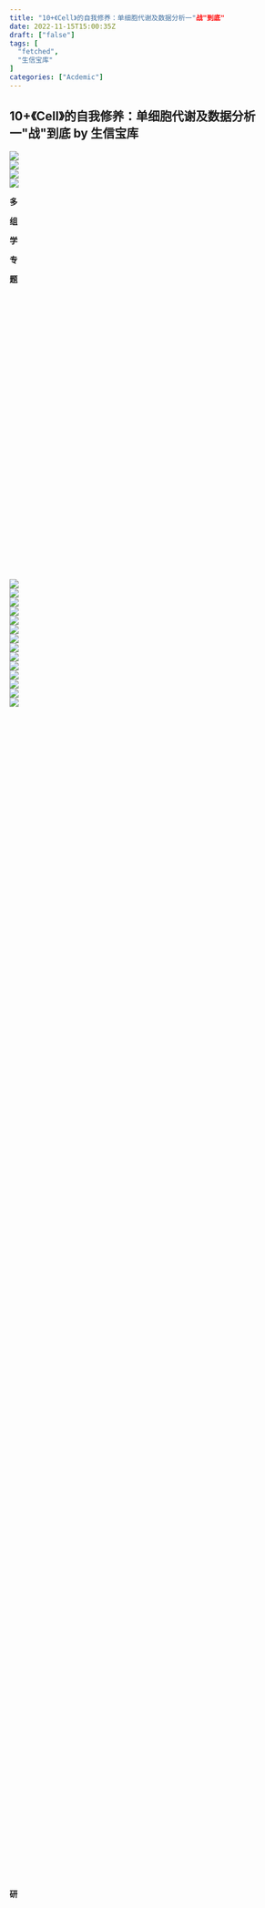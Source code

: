 ```yaml
---
title: "10+《Cell》的自我修养：单细胞代谢及数据分析一"战"到底"
date: 2022-11-15T15:00:35Z
draft: ["false"]
tags: [
  "fetched",
  "生信宝库"
]
categories: ["Acdemic"]
---
```

10+《Cell》的自我修养：单细胞代谢及数据分析一"战"到底 by 生信宝库
------
<div><section powered-by="xiumi.us"><section><section powered-by="xiumi.us"><section><section powered-by="xiumi.us"><section><section powered-by="xiumi.us"><section><img data-ratio="0.2666667" data-type="svg" data-w="300" data-src="https://mmbiz.qpic.cn/mmbiz_svg/0T8yO33zeegZqBRlEkBWzHBSEE4DvJQ3xghWY4ly7LrD0xE0mibynxcKKuqKcvIuOZeNJHKDlWfO3GCwOYzSf5zibMWbQB55Gt/640?wx_fmt=svg&amp;wxfrom=5&amp;wx_lazy=1&amp;wx_co=1" src="https://mmbiz.qpic.cn/mmbiz_svg/0T8yO33zeegZqBRlEkBWzHBSEE4DvJQ3xghWY4ly7LrD0xE0mibynxcKKuqKcvIuOZeNJHKDlWfO3GCwOYzSf5zibMWbQB55Gt/640?wx_fmt=svg&amp;wxfrom=5&amp;wx_lazy=1&amp;wx_co=1"></section></section></section><section><section powered-by="xiumi.us"><section><img data-ratio="0.0933333" data-type="svg" data-w="300" data-src="https://mmbiz.qpic.cn/mmbiz_svg/0T8yO33zeegZqBRlEkBWzHBSEE4DvJQ3yHv7qib1ibFSdh5PdtgZYJLZpmU9VpNk5B1jVwjLwTfL9ZPT3RkMyV4aALAEQgDFQP/640?wx_fmt=svg&amp;wxfrom=5&amp;wx_lazy=1&amp;wx_co=1" src="https://mmbiz.qpic.cn/mmbiz_svg/0T8yO33zeegZqBRlEkBWzHBSEE4DvJQ3yHv7qib1ibFSdh5PdtgZYJLZpmU9VpNk5B1jVwjLwTfL9ZPT3RkMyV4aALAEQgDFQP/640?wx_fmt=svg&amp;wxfrom=5&amp;wx_lazy=1&amp;wx_co=1"></section></section></section></section><section powered-by="xiumi.us"><section><section powered-by="xiumi.us"><section><img data-ratio="1" data-src="https://mmbiz.qpic.cn/mmbiz_gif/PqaeIpT0Cmm3nbsFpqY6zB7iaIzneI8ZLMc1oezmnxHPAWBG0nPEddLFYG9wr0rbpFACGbaJlDgWz43bR6rZ6bg/640?wx_fmt=gif&amp;wxfrom=5&amp;wx_lazy=1" data-type="gif" data-w="600" src="https://mmbiz.qpic.cn/mmbiz_gif/PqaeIpT0Cmm3nbsFpqY6zB7iaIzneI8ZLMc1oezmnxHPAWBG0nPEddLFYG9wr0rbpFACGbaJlDgWz43bR6rZ6bg/640?wx_fmt=gif&amp;wxfrom=5&amp;wx_lazy=1"></section></section></section><section><section powered-by="xiumi.us"><section><img data-ratio="1" data-type="gif" data-w="600" data-src="https://mmbiz.qpic.cn/mmbiz_gif/PqaeIpT0Cmm3nbsFpqY6zB7iaIzneI8ZL4shoVEY1YjamJD2T05o57fDwUib9cVALr43mr4fwU5CbIUaOga6Bwqw/640?wx_fmt=gif&amp;wxfrom=5&amp;wx_lazy=1" src="https://mmbiz.qpic.cn/mmbiz_gif/PqaeIpT0Cmm3nbsFpqY6zB7iaIzneI8ZL4shoVEY1YjamJD2T05o57fDwUib9cVALr43mr4fwU5CbIUaOga6Bwqw/640?wx_fmt=gif&amp;wxfrom=5&amp;wx_lazy=1"></section></section></section></section><section powered-by="xiumi.us"><section><section powered-by="xiumi.us"><section><section><section powered-by="xiumi.us"><section><p><strong>多</strong></p></section></section></section></section></section></section><section><section powered-by="xiumi.us"><section><section><section powered-by="xiumi.us"><section><p><strong>组</strong></p></section></section></section></section></section></section><section><section powered-by="xiumi.us"><section><section><section powered-by="xiumi.us"><section><p><strong>学</strong></p></section></section></section></section></section></section><section><section powered-by="xiumi.us"><section><section><section powered-by="xiumi.us"><section><p><strong>专</strong></p></section></section></section></section></section></section><section><section powered-by="xiumi.us"><section><section><section powered-by="xiumi.us"><section><p><strong>题</strong></p></section></section></section></section></section></section><section><svg viewbox="0 0 1 1"></svg></section></section><section powered-by="xiumi.us"><section><section powered-by="xiumi.us"><section><img data-ratio="1" data-type="gif" data-w="600" data-src="https://mmbiz.qpic.cn/mmbiz_gif/PqaeIpT0Cmm3nbsFpqY6zB7iaIzneI8ZLMc1oezmnxHPAWBG0nPEddLFYG9wr0rbpFACGbaJlDgWz43bR6rZ6bg/640?wx_fmt=gif&amp;wxfrom=5&amp;wx_lazy=1" src="https://mmbiz.qpic.cn/mmbiz_gif/PqaeIpT0Cmm3nbsFpqY6zB7iaIzneI8ZLMc1oezmnxHPAWBG0nPEddLFYG9wr0rbpFACGbaJlDgWz43bR6rZ6bg/640?wx_fmt=gif&amp;wxfrom=5&amp;wx_lazy=1"></section></section></section><section><section powered-by="xiumi.us"><section><img data-ratio="1" data-type="gif" data-w="600" data-src="https://mmbiz.qpic.cn/mmbiz_gif/PqaeIpT0Cmm3nbsFpqY6zB7iaIzneI8ZLMc1oezmnxHPAWBG0nPEddLFYG9wr0rbpFACGbaJlDgWz43bR6rZ6bg/640?wx_fmt=gif&amp;wxfrom=5&amp;wx_lazy=1" src="https://mmbiz.qpic.cn/mmbiz_gif/PqaeIpT0Cmm3nbsFpqY6zB7iaIzneI8ZLMc1oezmnxHPAWBG0nPEddLFYG9wr0rbpFACGbaJlDgWz43bR6rZ6bg/640?wx_fmt=gif&amp;wxfrom=5&amp;wx_lazy=1"></section></section></section></section></section></section><section powered-by="xiumi.us"><section><section powered-by="xiumi.us"><section><img data-ratio="0.4433333" data-type="svg" data-w="300" data-src="https://mmbiz.qpic.cn/mmbiz_svg/0T8yO33zeegZqBRlEkBWzHBSEE4DvJQ3ydiar3CZRXjWBOpL2ttDvU1V0N5BVsBYJfn19t82bETvOQH1At7ETIKIUOibdraAlT/640?wx_fmt=svg&amp;wxfrom=5&amp;wx_lazy=1&amp;wx_co=1" src="https://mmbiz.qpic.cn/mmbiz_svg/0T8yO33zeegZqBRlEkBWzHBSEE4DvJQ3ydiar3CZRXjWBOpL2ttDvU1V0N5BVsBYJfn19t82bETvOQH1At7ETIKIUOibdraAlT/640?wx_fmt=svg&amp;wxfrom=5&amp;wx_lazy=1&amp;wx_co=1"></section></section></section><section><section powered-by="xiumi.us"><section><img data-ratio="0.4433333" data-type="svg" data-w="300" data-src="https://mmbiz.qpic.cn/mmbiz_svg/0T8yO33zeegZqBRlEkBWzHBSEE4DvJQ3ydiar3CZRXjWBOpL2ttDvU1V0N5BVsBYJfn19t82bETvOQH1At7ETIKIUOibdraAlT/640?wx_fmt=svg&amp;wxfrom=5&amp;wx_lazy=1&amp;wx_co=1" src="https://mmbiz.qpic.cn/mmbiz_svg/0T8yO33zeegZqBRlEkBWzHBSEE4DvJQ3ydiar3CZRXjWBOpL2ttDvU1V0N5BVsBYJfn19t82bETvOQH1At7ETIKIUOibdraAlT/640?wx_fmt=svg&amp;wxfrom=5&amp;wx_lazy=1&amp;wx_co=1"></section></section></section><section><section powered-by="xiumi.us"><section><img data-ratio="0.4433333" data-type="svg" data-w="300" data-src="https://mmbiz.qpic.cn/mmbiz_svg/0T8yO33zeegZqBRlEkBWzHBSEE4DvJQ3ydiar3CZRXjWBOpL2ttDvU1V0N5BVsBYJfn19t82bETvOQH1At7ETIKIUOibdraAlT/640?wx_fmt=svg&amp;wxfrom=5&amp;wx_lazy=1&amp;wx_co=1" src="https://mmbiz.qpic.cn/mmbiz_svg/0T8yO33zeegZqBRlEkBWzHBSEE4DvJQ3ydiar3CZRXjWBOpL2ttDvU1V0N5BVsBYJfn19t82bETvOQH1At7ETIKIUOibdraAlT/640?wx_fmt=svg&amp;wxfrom=5&amp;wx_lazy=1&amp;wx_co=1"></section></section></section><section><section powered-by="xiumi.us"><section><img data-ratio="0.4433333" data-src="https://mmbiz.qpic.cn/mmbiz_svg/0T8yO33zeegZqBRlEkBWzHBSEE4DvJQ3ydiar3CZRXjWBOpL2ttDvU1V0N5BVsBYJfn19t82bETvOQH1At7ETIKIUOibdraAlT/640?wx_fmt=svg&amp;wxfrom=5&amp;wx_lazy=1&amp;wx_co=1" data-type="svg" data-w="300" src="https://mmbiz.qpic.cn/mmbiz_svg/0T8yO33zeegZqBRlEkBWzHBSEE4DvJQ3ydiar3CZRXjWBOpL2ttDvU1V0N5BVsBYJfn19t82bETvOQH1At7ETIKIUOibdraAlT/640?wx_fmt=svg&amp;wxfrom=5&amp;wx_lazy=1&amp;wx_co=1"></section></section></section><section><section powered-by="xiumi.us"><section><img data-ratio="0.4433333" data-type="svg" data-w="300" data-src="https://mmbiz.qpic.cn/mmbiz_svg/0T8yO33zeegZqBRlEkBWzHBSEE4DvJQ3ydiar3CZRXjWBOpL2ttDvU1V0N5BVsBYJfn19t82bETvOQH1At7ETIKIUOibdraAlT/640?wx_fmt=svg&amp;wxfrom=5&amp;wx_lazy=1&amp;wx_co=1" src="https://mmbiz.qpic.cn/mmbiz_svg/0T8yO33zeegZqBRlEkBWzHBSEE4DvJQ3ydiar3CZRXjWBOpL2ttDvU1V0N5BVsBYJfn19t82bETvOQH1At7ETIKIUOibdraAlT/640?wx_fmt=svg&amp;wxfrom=5&amp;wx_lazy=1&amp;wx_co=1"></section></section></section><section><section powered-by="xiumi.us"><section><img data-ratio="0.4433333" data-type="svg" data-w="300" data-src="https://mmbiz.qpic.cn/mmbiz_svg/0T8yO33zeegZqBRlEkBWzHBSEE4DvJQ3ydiar3CZRXjWBOpL2ttDvU1V0N5BVsBYJfn19t82bETvOQH1At7ETIKIUOibdraAlT/640?wx_fmt=svg&amp;wxfrom=5&amp;wx_lazy=1&amp;wx_co=1" src="https://mmbiz.qpic.cn/mmbiz_svg/0T8yO33zeegZqBRlEkBWzHBSEE4DvJQ3ydiar3CZRXjWBOpL2ttDvU1V0N5BVsBYJfn19t82bETvOQH1At7ETIKIUOibdraAlT/640?wx_fmt=svg&amp;wxfrom=5&amp;wx_lazy=1&amp;wx_co=1"></section></section></section><section><section powered-by="xiumi.us"><section><img data-ratio="0.4433333" data-type="svg" data-w="300" data-src="https://mmbiz.qpic.cn/mmbiz_svg/0T8yO33zeegZqBRlEkBWzHBSEE4DvJQ3ydiar3CZRXjWBOpL2ttDvU1V0N5BVsBYJfn19t82bETvOQH1At7ETIKIUOibdraAlT/640?wx_fmt=svg&amp;wxfrom=5&amp;wx_lazy=1&amp;wx_co=1" src="https://mmbiz.qpic.cn/mmbiz_svg/0T8yO33zeegZqBRlEkBWzHBSEE4DvJQ3ydiar3CZRXjWBOpL2ttDvU1V0N5BVsBYJfn19t82bETvOQH1At7ETIKIUOibdraAlT/640?wx_fmt=svg&amp;wxfrom=5&amp;wx_lazy=1&amp;wx_co=1"></section></section></section><section><section powered-by="xiumi.us"><section><img data-ratio="0.4433333" data-type="svg" data-w="300" data-src="https://mmbiz.qpic.cn/mmbiz_svg/0T8yO33zeegZqBRlEkBWzHBSEE4DvJQ3ydiar3CZRXjWBOpL2ttDvU1V0N5BVsBYJfn19t82bETvOQH1At7ETIKIUOibdraAlT/640?wx_fmt=svg&amp;wxfrom=5&amp;wx_lazy=1&amp;wx_co=1" src="https://mmbiz.qpic.cn/mmbiz_svg/0T8yO33zeegZqBRlEkBWzHBSEE4DvJQ3ydiar3CZRXjWBOpL2ttDvU1V0N5BVsBYJfn19t82bETvOQH1At7ETIKIUOibdraAlT/640?wx_fmt=svg&amp;wxfrom=5&amp;wx_lazy=1&amp;wx_co=1"></section></section></section><section><section powered-by="xiumi.us"><section><img data-ratio="0.4433333" data-type="svg" data-w="300" data-src="https://mmbiz.qpic.cn/mmbiz_svg/0T8yO33zeegZqBRlEkBWzHBSEE4DvJQ3ydiar3CZRXjWBOpL2ttDvU1V0N5BVsBYJfn19t82bETvOQH1At7ETIKIUOibdraAlT/640?wx_fmt=svg&amp;wxfrom=5&amp;wx_lazy=1&amp;wx_co=1" src="https://mmbiz.qpic.cn/mmbiz_svg/0T8yO33zeegZqBRlEkBWzHBSEE4DvJQ3ydiar3CZRXjWBOpL2ttDvU1V0N5BVsBYJfn19t82bETvOQH1At7ETIKIUOibdraAlT/640?wx_fmt=svg&amp;wxfrom=5&amp;wx_lazy=1&amp;wx_co=1"></section></section></section><section><section powered-by="xiumi.us"><section><img data-ratio="0.4433333" data-type="svg" data-w="300" data-src="https://mmbiz.qpic.cn/mmbiz_svg/0T8yO33zeegZqBRlEkBWzHBSEE4DvJQ3ydiar3CZRXjWBOpL2ttDvU1V0N5BVsBYJfn19t82bETvOQH1At7ETIKIUOibdraAlT/640?wx_fmt=svg&amp;wxfrom=5&amp;wx_lazy=1&amp;wx_co=1" src="https://mmbiz.qpic.cn/mmbiz_svg/0T8yO33zeegZqBRlEkBWzHBSEE4DvJQ3ydiar3CZRXjWBOpL2ttDvU1V0N5BVsBYJfn19t82bETvOQH1At7ETIKIUOibdraAlT/640?wx_fmt=svg&amp;wxfrom=5&amp;wx_lazy=1&amp;wx_co=1"></section></section></section><section><section powered-by="xiumi.us"><section><img data-ratio="0.4433333" data-type="svg" data-w="300" data-src="https://mmbiz.qpic.cn/mmbiz_svg/0T8yO33zeegZqBRlEkBWzHBSEE4DvJQ3mv9UsgtglcLmxNAib9FTOVA2lwCNsorGVtqWiaRCq9TmFWdr9LOicjxZpJoqiaE9icvUO/640?wx_fmt=svg&amp;wxfrom=5&amp;wx_lazy=1&amp;wx_co=1" src="https://mmbiz.qpic.cn/mmbiz_svg/0T8yO33zeegZqBRlEkBWzHBSEE4DvJQ3mv9UsgtglcLmxNAib9FTOVA2lwCNsorGVtqWiaRCq9TmFWdr9LOicjxZpJoqiaE9icvUO/640?wx_fmt=svg&amp;wxfrom=5&amp;wx_lazy=1&amp;wx_co=1"></section></section></section><section><section powered-by="xiumi.us"><section><img data-ratio="0.4433333" data-type="svg" data-w="300" data-src="https://mmbiz.qpic.cn/mmbiz_svg/0T8yO33zeegZqBRlEkBWzHBSEE4DvJQ3mv9UsgtglcLmxNAib9FTOVA2lwCNsorGVtqWiaRCq9TmFWdr9LOicjxZpJoqiaE9icvUO/640?wx_fmt=svg&amp;wxfrom=5&amp;wx_lazy=1&amp;wx_co=1" src="https://mmbiz.qpic.cn/mmbiz_svg/0T8yO33zeegZqBRlEkBWzHBSEE4DvJQ3mv9UsgtglcLmxNAib9FTOVA2lwCNsorGVtqWiaRCq9TmFWdr9LOicjxZpJoqiaE9icvUO/640?wx_fmt=svg&amp;wxfrom=5&amp;wx_lazy=1&amp;wx_co=1"></section></section></section></section></section></section><section powered-by="xiumi.us"><section><section powered-by="xiumi.us"><p><br></p></section><section powered-by="xiumi.us"><section><section powered-by="xiumi.us"><section><section><section><section><svg viewbox="0 0 1 1"></svg></section><section><section><svg viewbox="0 0 1 1"></svg></section></section></section><section><section><section><svg viewbox="0 0 1 1"></svg></section></section><section><svg viewbox="0 0 1 1"></svg></section></section></section><section><section><section><p><strong>研</strong></p></section></section></section></section></section></section><section><section powered-by="xiumi.us"><section><section><section><section><svg viewbox="0 0 1 1"></svg></section><section><section><svg viewbox="0 0 1 1"></svg></section></section></section><section><section><section><svg viewbox="0 0 1 1"></svg></section></section><section><svg viewbox="0 0 1 1"></svg></section></section></section><section><section><section><p><strong>究</strong></p></section></section></section></section></section></section><section><section powered-by="xiumi.us"><section><section><section><section><svg viewbox="0 0 1 1"></svg></section><section><section><svg viewbox="0 0 1 1"></svg></section></section></section><section><section><section><svg viewbox="0 0 1 1"></svg></section></section><section><svg viewbox="0 0 1 1"></svg></section></section></section><section><section><section><p><strong>背</strong></p></section></section></section></section></section></section><section><section powered-by="xiumi.us"><section><section><section><section><svg viewbox="0 0 1 1"></svg></section><section><section><svg viewbox="0 0 1 1"></svg></section></section></section><section><section><section><svg viewbox="0 0 1 1"></svg></section></section><section><svg viewbox="0 0 1 1"></svg></section></section></section><section><section><section><p><strong>景</strong></p></section></section></section></section></section></section></section><section powered-by="xiumi.us"><p><br></p></section><section powered-by="xiumi.us"><section><section powered-by="xiumi.us"><section><p>理解⼀种疾病的某种现象仅使用⼀种数据类型是远远不够的，随着高通量测序和多组学的快速发展，生物医学研究开始采取多组学技术结合的方法，传统的信息数据处理算法不能满足大数据的处理要求，机器学习作为从数据中进行学习的算法，可以对不同组学来源（如基因组学、转录组学、蛋白质组学、代谢组学）的数据进行综合分析，开发针对个体多样性的多因素预测模型，可以显著减少需要考虑的潜在治疗组合的空间，并识别其他可能被忽视的组合，并可以添加实验验证的步骤，以提供额外的证据，从而证明预测治疗可能存在的有效性。</p><p>机器学习在疾病亚型识别、生物标志物发现、通路分析以及药物发现及其再利用有着更广泛的前景和应用空间。然而，机器学习的应用仍存在一些瓶颈，人工智能研究项目所需的技能和知识匮乏缺失制约着该方向的发展。本次培训主办方为<span><strong>北京软研国际信息技术研究院</strong></span>，由<span><strong>互动派（北京）教育科技有限公司</strong></span>承办，具体通知如下：</p></section></section></section></section><section powered-by="xiumi.us"><p><br></p></section><section powered-by="xiumi.us"><p><br></p></section><section powered-by="xiumi.us"><section><section powered-by="xiumi.us"><section><section><section><section><svg viewbox="0 0 1 1"></svg></section><section><section><svg viewbox="0 0 1 1"></svg></section></section></section><section><section><section><svg viewbox="0 0 1 1"></svg></section></section><section><svg viewbox="0 0 1 1"></svg></section></section></section><section><section><section><p><strong>课</strong></p></section></section></section></section></section></section><section><section powered-by="xiumi.us"><section><section><section><section><svg viewbox="0 0 1 1"></svg></section><section><section><svg viewbox="0 0 1 1"></svg></section></section></section><section><section><section><svg viewbox="0 0 1 1"></svg></section></section><section><svg viewbox="0 0 1 1"></svg></section></section></section><section><section><section><p><strong>程</strong></p></section></section></section></section></section></section><section><section powered-by="xiumi.us"><section><section><section><section><svg viewbox="0 0 1 1"></svg></section><section><section><svg viewbox="0 0 1 1"></svg></section></section></section><section><section><section><svg viewbox="0 0 1 1"></svg></section></section><section><svg viewbox="0 0 1 1"></svg></section></section></section><section><section><section><p><strong>特</strong></p></section></section></section></section></section></section><section><section powered-by="xiumi.us"><section><section><section><section><svg viewbox="0 0 1 1"></svg></section><section><section><svg viewbox="0 0 1 1"></svg></section></section></section><section><section><section><svg viewbox="0 0 1 1"></svg></section></section><section><svg viewbox="0 0 1 1"></svg></section></section></section><section><section><section><p><strong>色</strong></p></section></section></section></section></section></section></section><section powered-by="xiumi.us"><p><br></p></section><section powered-by="xiumi.us"><section><section powered-by="xiumi.us"><section><p><span><strong>☆ </strong></span>本次课程共讲授六天，每天六个学时，共36个学时，采用“3+3”教学体系，分两阶段授课，给与学员充分巩固和练习时间；采用在线直播的形式，培训结束提供<strong><span>无限次直播回放视频，发送全部案例代码，建立永不解散的课程群，长期互动答疑</span></strong><strong><span>。</span></strong>第一阶段旨在让初学多组学联合机器学习体系课程的学员们快速掌握多组学以及机器学习基础理论和在生物医学中的简单应用。<span>适用于</span><strong><span>前期无编程基础，</span></strong><span>对机器学习，生物组学感兴趣的学员。</span>第二阶段旨在帮助学员提升与掌握多组学联合分析以及深度学习神经网络的应用。</p><p><span><strong>☆ </strong></span>主要讲授内容（1）：机器学习基本概念，明确机器学习方法的适用性，优势等。有针对的讲授<span>python语言基础</span>、数据的基本处理、高维组学数据预处理与分析以及在多组学整合分析中最常使用的几种机器学习模型、深度学习神经网络在多组学分析的应用等。</p><p><span><strong>☆ </strong></span> 主要讲授内容（2）：生物标志物的挖掘、疾病预测以及生物分子作用机制、前沿神经网络如卷积神经网络、循环神经网络、注意力机制、自编码器、图神经网络在生物组学中的应用、基于基因表达特征建立疾病与小分子药物之间的关联关系，运用转录组学、蛋白组学、机器学习算法进行药物重定位、基于生成对抗模型进行单细胞转录组数据深度特征提取。</p></section></section><section powered-by="xiumi.us"><section><p><span><strong>☆ </strong></span><span>课程通过<strong><span>基础入门+进阶实例演练</span></strong>的讲授思路，从初学及应用研究角度出发，带大家实战演练机器学习在多组学整合分析中的数据处理、预测模型以及生物学意义阐述等，助力大家掌握多种机器学习算法模型的构建以及在多组学联合分析在肿瘤及慢性病中的实际应用，并介绍当下深度学习算法高维组学数据处理，生物网络挖掘的前沿方法，有助于研究创新机器学习算法解决生物学及临床疾病问题与需求。</span></p></section></section><section powered-by="xiumi.us"><section><section><svg viewbox="0 0 1 1"></svg></section><section><section powered-by="xiumi.us"><section><p><strong>学员反馈</strong></p></section></section></section></section></section><section powered-by="xiumi.us"><section><section powered-by="xiumi.us"><section><section powered-by="xiumi.us"><section><p>向下滑动查看</p><p><br></p></section></section></section><section><section powered-by="xiumi.us"><section><section><section powered-by="xiumi.us"><section><span><img data-ratio="0.75" data-src="https://mmbiz.qpic.cn/mmbiz_jpg/PqaeIpT0Cmm3nbsFpqY6zB7iaIzneI8ZLfEunf2nGk6TQ7iatT6b1FlfQ47uqhmYkSLy1Wx96ibS2kKIprkiaGSn8w/640?wx_fmt=jpeg&amp;wxfrom=5&amp;wx_lazy=1&amp;wx_co=1" data-type="jpeg" data-w="1024" src="https://mmbiz.qpic.cn/mmbiz_jpg/PqaeIpT0Cmm3nbsFpqY6zB7iaIzneI8ZLfEunf2nGk6TQ7iatT6b1FlfQ47uqhmYkSLy1Wx96ibS2kKIprkiaGSn8w/640?wx_fmt=jpeg&amp;wxfrom=5&amp;wx_lazy=1&amp;wx_co=1"></span></section></section><section powered-by="xiumi.us"><section><span><img data-ratio="0.75" data-type="jpeg" data-w="1024" data-src="https://mmbiz.qpic.cn/mmbiz_jpg/PqaeIpT0Cmm3nbsFpqY6zB7iaIzneI8ZL5vAgB3xwNBeh4wjemzkceVvtsiaL6ECaenUNPGbxtT9ItMrkYahwt3A/640?wx_fmt=jpeg&amp;wxfrom=5&amp;wx_lazy=1&amp;wx_co=1" src="https://mmbiz.qpic.cn/mmbiz_jpg/PqaeIpT0Cmm3nbsFpqY6zB7iaIzneI8ZL5vAgB3xwNBeh4wjemzkceVvtsiaL6ECaenUNPGbxtT9ItMrkYahwt3A/640?wx_fmt=jpeg&amp;wxfrom=5&amp;wx_lazy=1&amp;wx_co=1"></span></section></section></section></section></section></section></section></section></section><section powered-by="xiumi.us"><section><img data-ratio="0.14" data-src="https://mmbiz.qpic.cn/mmbiz_svg/0T8yO33zeegZqBRlEkBWzHBSEE4DvJQ3YnA5c9aATp0FEiaaxGG6jmPqicy9CibmmhyicocV2IqV6QfLNCxFrmQkRFAq97fjKbDn/640?wx_fmt=svg&amp;wxfrom=5&amp;wx_lazy=1&amp;wx_co=1" data-type="svg" data-w="300" src="https://mmbiz.qpic.cn/mmbiz_svg/0T8yO33zeegZqBRlEkBWzHBSEE4DvJQ3YnA5c9aATp0FEiaaxGG6jmPqicy9CibmmhyicocV2IqV6QfLNCxFrmQkRFAq97fjKbDn/640?wx_fmt=svg&amp;wxfrom=5&amp;wx_lazy=1&amp;wx_co=1"></section></section></section></section><section powered-by="xiumi.us"><p><br></p></section><section powered-by="xiumi.us"><p><br></p></section><section powered-by="xiumi.us"><section><section powered-by="xiumi.us"><section><section><section><section><svg viewbox="0 0 1 1"></svg></section><section><section><svg viewbox="0 0 1 1"></svg></section></section></section><section><section><section><svg viewbox="0 0 1 1"></svg></section></section><section><svg viewbox="0 0 1 1"></svg></section></section></section><section><section><section><p><strong>课</strong></p></section></section></section></section></section></section><section><section powered-by="xiumi.us"><section><section><section><section><svg viewbox="0 0 1 1"></svg></section><section><section><svg viewbox="0 0 1 1"></svg></section></section></section><section><section><section><svg viewbox="0 0 1 1"></svg></section></section><section><svg viewbox="0 0 1 1"></svg></section></section></section><section><section><section><p><strong>程</strong></p></section></section></section></section></section></section><section><section powered-by="xiumi.us"><section><section><section><section><svg viewbox="0 0 1 1"></svg></section><section><section><svg viewbox="0 0 1 1"></svg></section></section></section><section><section><section><svg viewbox="0 0 1 1"></svg></section></section><section><svg viewbox="0 0 1 1"></svg></section></section></section><section><section><section><p><strong>大</strong></p></section></section></section></section></section></section><section><section powered-by="xiumi.us"><section><section><section><section><svg viewbox="0 0 1 1"></svg></section><section><section><svg viewbox="0 0 1 1"></svg></section></section></section><section><section><section><svg viewbox="0 0 1 1"></svg></section></section><section><svg viewbox="0 0 1 1"></svg></section></section></section><section><section><section><p><strong>纲</strong></p></section></section></section></section></section></section></section><section powered-by="xiumi.us"><p><br></p></section><section powered-by="xiumi.us"><section><section powered-by="xiumi.us"><section><table width="673"><tbody><tr opera-tn-ra-comp="_$.pages:0.layers:0.comps:1.col1:13.col1:0.classicTable1:0" powered-by="xiumi.us"><td colspan="2" rowspan="1" opera-tn-ra-cell="_$.pages:0.layers:0.comps:1.col1:13.col1:0.classicTable1:0.td@@0" width="100.0000%"><section powered-by="xiumi.us"><p><strong>集成多组学数据的机器学习在生物医学中的应用</strong></p></section></td></tr><tr opera-tn-ra-comp="_$.pages:0.layers:0.comps:1.col1:13.col1:0.classicTable1:1" powered-by="xiumi.us"><td colspan="1" rowspan="2" opera-tn-ra-cell="_$.pages:0.layers:0.comps:1.col1:13.col1:0.classicTable1:1.td@@0" width="28.0000%"><section powered-by="xiumi.us"><p>机器学习及<br></p><p>生物组学基础</p><p>（提前赠送视频）</p></section></td><td colspan="1" rowspan="1" opera-tn-ra-cell="_$.pages:0.layers:0.comps:1.col1:13.col1:0.classicTable1:1.td@@1" width="72.0000%"><section powered-by="xiumi.us"><p>学习目标：对机器学习基本概念进行介绍，让大家对机器学习基本概念有大致了解。明确机器学习方法的适用性，优势，以及局限性等</p></section></td></tr><tr opera-tn-ra-comp="_$.pages:0.layers:0.comps:1.col1:13.col1:0.classicTable1:2" powered-by="xiumi.us"><td colspan="1" rowspan="1" opera-tn-ra-cell="_$.pages:0.layers:0.comps:1.col1:13.col1:0.classicTable1:2.td@@0" width="72.0000%"><section powered-by="xiumi.us"><p>1. 什么是机器学习</p><p>2. 机器学习的应用实例</p><p>3. 生物组学简介（基因组学，转录组学，蛋白组学，代谢组学）</p><p>4. 机器学习在在多组学数据分析的应用</p></section></td></tr><tr opera-tn-ra-comp="_$.pages:0.layers:0.comps:1.col1:13.col1:0.classicTable1:3" powered-by="xiumi.us"><td colspan="1" rowspan="2" opera-tn-ra-cell="_$.pages:0.layers:0.comps:1.col1:13.col1:0.classicTable1:3.td@@0" width="28.0000%"><section powered-by="xiumi.us"><p>python语言基础</p><p>（提前赠送视频）</p></section></td><td colspan="1" rowspan="1" opera-tn-ra-cell="_$.pages:0.layers:0.comps:1.col1:13.col1:0.classicTable1:3.td@@1" width="72.0000%"><section powered-by="xiumi.us"><p>学习目标：机器学习主流实现是python语言。学习机器学习之前，有针对性的对python进行系统的学习，数据的基本处理,以方便将来开展机器学习的学习</p></section></td></tr><tr opera-tn-ra-comp="_$.pages:0.layers:0.comps:1.col1:13.col1:0.classicTable1:4" powered-by="xiumi.us"><td colspan="1" rowspan="1" opera-tn-ra-cell="_$.pages:0.layers:0.comps:1.col1:13.col1:0.classicTable1:4.td@@0" width="72.0000%"><section powered-by="xiumi.us"><p><span>1. python安装与开发环境的搭建</span></p><p><span>2. 基本数据类型、组合数据类型</span></p><p><span>3. 函数、列表   、元组、字典、集合</span></p><p><span>4. 控制结构、循环结构</span></p><p><span>5. Numpy模块——矩阵的科学计算</span></p><p><span>6. Matplotlib模块——数据处理与绘图</span><br></p><p><span>7. Pandas模块——csv数据处理与分析</span></p><p><span>8. Sklearn模块——机器学习模型基础软件包调用</span></p><p><strong><span>案例教学一：利用Python pandas读取组学CSV数据并进行数据初步分析 </span></strong></p></section></td></tr><tr opera-tn-ra-comp="_$.pages:0.layers:0.comps:1.col1:13.col1:0.classicTable1:5" powered-by="xiumi.us"><td colspan="1" rowspan="2" opera-tn-ra-cell="_$.pages:0.layers:0.comps:1.col1:13.col1:0.classicTable1:5.td@@0" width="28.0000%"><section powered-by="xiumi.us"><p>生物组学大数据预处理与探索分析</p></section></td><td colspan="1" rowspan="1" opera-tn-ra-cell="_$.pages:0.layers:0.comps:1.col1:13.col1:0.classicTable1:5.td@@1" width="72.0000%"><section powered-by="xiumi.us"><p>学习目标：在对高维组学数据进行统计方法分析及机器学习建模过程前，需要对数据进行预处理，如缺失值填补，降维可视化等，大数据预处理与探索分析是检验数据质量与了解数据分布的必要过程</p></section></td></tr><tr opera-tn-ra-comp="_$.pages:0.layers:0.comps:1.col1:13.col1:0.classicTable1:6" powered-by="xiumi.us"><td colspan="1" rowspan="1" opera-tn-ra-cell="_$.pages:0.layers:0.comps:1.col1:13.col1:0.classicTable1:6.td@@0" width="72.0000%"><section powered-by="xiumi.us"><p>1. 高维组学数据的预处理框架<br></p><p>2. 常用数据预处理方法：缺失值填补，标准化，归一化，对数转化</p><p>3. 常用的降维方法，PCA，tSNE等</p><p>4. 数据探索分析（EDA）</p><p><strong>案例教学二：利用Python读取组学CSV数据并进行数据探索可视化分析（Exploratory data analysis,EDA）</strong></p></section></td></tr><tr opera-tn-ra-comp="_$.pages:0.layers:0.comps:1.col1:13.col1:0.classicTable1:7" powered-by="xiumi.us"><td colspan="1" rowspan="2" opera-tn-ra-cell="_$.pages:0.layers:0.comps:1.col1:13.col1:0.classicTable1:7.td@@0" width="28.0000%"><section powered-by="xiumi.us"><p>经典机器学习模型及多组学应用</p></section></td><td colspan="1" rowspan="1" opera-tn-ra-cell="_$.pages:0.layers:0.comps:1.col1:13.col1:0.classicTable1:7.td@@1" width="72.0000%"><section powered-by="xiumi.us"><p>学习目标：对在多组学整合分析中最常使用的几种机器学习模型进行介绍，总结它们的优缺点及适用范围，通过动手实践快速掌握几种方法<br></p></section></td></tr><tr opera-tn-ra-comp="_$.pages:0.layers:0.comps:1.col1:13.col1:0.classicTable1:8" powered-by="xiumi.us"><td colspan="1" rowspan="1" opera-tn-ra-cell="_$.pages:0.layers:0.comps:1.col1:13.col1:0.classicTable1:8.td@@0" width="72.0000%"><section powered-by="xiumi.us"><p>1. 线性模型（线性回归、梯度下降、正则化、回归的评价指标）<br></p><p>2. 决策树（决策树原理、ID3算法、C4.5算法、CART算法）</p><p>3. 支持向量机（线性支持向量机、可分、不可分支持向量机）</p><p>4. 集成学习（AdaBoost和GBDT算法、XGBoost算法、LightGBM算法）</p><p>5. 模型选择与性能优化（数据清洗、特征工程、数据建模）</p><p>6. Scikit-learn机器学习库的使用</p><p><strong>案例教学三：基于转录组学数据进行端到端的机器学习项目泛癌预测（数据预处理，数据建模，模型评估）</strong></p><p><strong>案例教学四：基于蛋白组学-代谢组学在COVID-19中生物标志物发现研究</strong></p></section></td></tr><tr opera-tn-ra-comp="_$.pages:0.layers:0.comps:1.col1:13.col1:0.classicTable1:9" powered-by="xiumi.us"><td colspan="1" rowspan="2" opera-tn-ra-cell="_$.pages:0.layers:0.comps:1.col1:13.col1:0.classicTable1:9.td@@0" width="28.0000%"><section powered-by="xiumi.us"><p>深度学习在组学数据中的应用</p></section></td><td colspan="1" rowspan="1" opera-tn-ra-cell="_$.pages:0.layers:0.comps:1.col1:13.col1:0.classicTable1:9.td@@1" width="72.0000%"><section powered-by="xiumi.us"><p>学习目标：随着高通量组学平台的发展，生物医学研究大多采取了多组学技术结合的方法，不同组学来源（如转录组学、蛋白质组学和代谢组学）的数据可以通过基于深度学习的预测算法进行整合，以揭示系统生物学的复杂工作。在这一部分我们会重点对基于深度学习的神经网络进行系统的讲解，学习常见的神经网络架构在多组学分析的应用</p></section></td></tr><tr opera-tn-ra-comp="_$.pages:0.layers:0.comps:1.col1:13.col1:0.classicTable1:10" powered-by="xiumi.us"><td colspan="1" rowspan="1" opera-tn-ra-cell="_$.pages:0.layers:0.comps:1.col1:13.col1:0.classicTable1:10.td@@0" width="72.0000%"><section powered-by="xiumi.us"><p>1. 深度学习介绍，常用神经网络架构介绍</p><p>2. 监督学习介绍，神经网络在转录组学+代谢组学的疾病预测为例</p><p>3. 无监督学习介绍，高维组学数据降维，聚类分析，以单细胞转录组数据为例</p><p><strong>案例教学五：基于t-SNE和UMAP进行单细胞转录组学数据降维，细胞亚型聚类分析</strong></p></section></td></tr><tr opera-tn-ra-comp="_$.pages:0.layers:0.comps:1.col1:13.col1:0.classicTable1:11" powered-by="xiumi.us"><td colspan="1" rowspan="2" opera-tn-ra-cell="_$.pages:0.layers:0.comps:1.col1:13.col1:0.classicTable1:11.td@@0" width="28.0000%"><section powered-by="xiumi.us"><p>深度学习神经网络基础与实践</p></section></td><td colspan="1" rowspan="1" opera-tn-ra-cell="_$.pages:0.layers:0.comps:1.col1:13.col1:0.classicTable1:11.td@@1" width="72.0000%"><section powered-by="xiumi.us"><p><span>学习目标：从零开始手动实现一个神经网络，在这一过程中对所涉及的原理进行系统讲解及实践，让大家能够更深刻的理解算法背后的原理以及实现方法，之后有利于对其他机器学习更全面快速掌握</span><br></p></section></td></tr><tr opera-tn-ra-comp="_$.pages:0.layers:0.comps:1.col1:13.col1:0.classicTable1:12" powered-by="xiumi.us"><td colspan="1" rowspan="1" opera-tn-ra-cell="_$.pages:0.layers:0.comps:1.col1:13.col1:0.classicTable1:12.td@@0" width="72.0000%"><section powered-by="xiumi.us"><p>1. 深度学习与机器学习区别与联系</p><p>2. Perceptron, 神经元基础</p><p>3. 神经网络的梯度下降法与损失函数</p><p>4. 神经网络中的前向传播与反向传播</p><p>5. 神经网络的模型评估</p><p>6. 超参数优化,batch size, learning rate</p><p>7. 深度学习工具——Pytorch的使用</p><p>8. 深度学习工具——Keras的使用</p><p><strong>案例教学六：基于高维转录组学及手动构建神经网络进行特征筛选及预测</strong></p></section></td></tr><tr opera-tn-ra-comp="_$.pages:0.layers:0.comps:1.col1:13.col1:0.classicTable1:13" powered-by="xiumi.us"><td colspan="1" rowspan="2" opera-tn-ra-cell="_$.pages:0.layers:0.comps:1.col1:13.col1:0.classicTable1:13.td@@0" width="28.0000%"><section powered-by="xiumi.us"><p>多组学联合分析，阐明疾病分子机制</p></section></td><td colspan="1" rowspan="1" opera-tn-ra-cell="_$.pages:0.layers:0.comps:1.col1:13.col1:0.classicTable1:13.td@@1" width="72.0000%"><section powered-by="xiumi.us"><p>学习目标：从常见的多组学联合分析策略出发，如转录组+代谢组，蛋白组+代谢组等，对常用的数理统计分析方法进行介绍，之后学习如何利用数据库如KEGG等进行生物功能富集分析，结合机器学习方法进行生物标志物的挖掘，疾病预测以及生物分子作用机制等<br></p></section></td></tr><tr opera-tn-ra-comp="_$.pages:0.layers:0.comps:1.col1:13.col1:0.classicTable1:14" powered-by="xiumi.us"><td colspan="1" rowspan="1" opera-tn-ra-cell="_$.pages:0.layers:0.comps:1.col1:13.col1:0.classicTable1:14.td@@0" width="72.0000%"><section powered-by="xiumi.us"><p>1. 常用生物组学实验与分析方法，如转录组学，代谢组学</p><p>2.常用组学数据库介绍，如TCGA,PathBank,HMDB,KEGG</p><p>3. Python批量处理组学数据-归一化处理，差异分析，相关性分析</p><p>4. 生物功能分析：GO 功能分析、代谢通路富集、分子互作等</p><p>5. 基于转录组学的差异基因筛选，疾病预测</p><p>6. 基于差异基因，联合代谢组学分析疾病分子发生机制</p><p>7. 组学数据可视化，如火山图，t-SNE降维，代谢通路网络分析</p><p>8. 组学特征（基因，蛋白，代谢物）选择（随机森林分析）</p><p>9. 单细胞转录组学数据分析及可视化分析</p><p><strong>案例教学七：（包含以下内容）</strong></p><p><strong>1. 转录组+代谢组的多组学分析胃癌，实现从“因”和“果”两个层面来探究生物学问题，相互间进行验证</strong></p><p><strong>2. 从海量的数据中筛选出关键基因、代谢物及代谢通路</strong></p><p><strong>3. 深度解析胃癌肿瘤标志物解释肿瘤发生发展的复杂性和整体性案例</strong></p></section></td></tr><tr opera-tn-ra-comp="_$.pages:0.layers:0.comps:1.col1:13.col1:0.classicTable1:15" powered-by="xiumi.us"><td colspan="1" rowspan="2" opera-tn-ra-cell="_$.pages:0.layers:0.comps:1.col1:13.col1:0.classicTable1:15.td@@0" width="28.0000%"><section powered-by="xiumi.us"><p>深度学习神经网络进阶</p></section></td><td colspan="1" rowspan="1" opera-tn-ra-cell="_$.pages:0.layers:0.comps:1.col1:13.col1:0.classicTable1:15.td@@1" width="72.0000%"><section powered-by="xiumi.us"><p>学习目标：学习前沿神经网络如卷积神经网络，循环神经网络，注意力机制，自编码器，图神经网络在生物组学及药物筛选的应用，迁移学习应用等</p></section></td></tr><tr opera-tn-ra-comp="_$.pages:0.layers:0.comps:1.col1:13.col1:0.classicTable1:16" powered-by="xiumi.us"><td colspan="1" rowspan="1" opera-tn-ra-cell="_$.pages:0.layers:0.comps:1.col1:13.col1:0.classicTable1:16.td@@0" width="72.0000%"><section powered-by="xiumi.us"><p>1. 卷积神经网络基础及其应用（影像组学）<br></p><p>2. 循环神经网络基础及其应用（蛋白组学）</p><p>3. 注意力机制基础及其应用</p><p>4. 自编码器基础及其应用（转录组学）</p><p>5. 图神经网络基础及其应用（代谢组学）</p><p>6. 迁移学习</p><p>7. 深度学习框架——transformer的应用</p><p><strong>案例教学八：基于自编码器进行药物/代谢物分子生成</strong></p></section></td></tr><tr opera-tn-ra-comp="_$.pages:0.layers:0.comps:1.col1:13.col1:0.classicTable1:17" powered-by="xiumi.us"><td colspan="1" rowspan="2" opera-tn-ra-cell="_$.pages:0.layers:0.comps:1.col1:13.col1:0.classicTable1:17.td@@0" width="28.0000%"><section powered-by="xiumi.us"><p>深度学习在组学数据药物发现的应用</p></section></td><td colspan="1" rowspan="1" opera-tn-ra-cell="_$.pages:0.layers:0.comps:1.col1:13.col1:0.classicTable1:17.td@@1" width="72.0000%"><section powered-by="xiumi.us"><p>学习目标：基于基因表达特征建立疾病与小分子药物之间的关联关系，运用转录组学，蛋白组学，机器学习算法进行药物重定位</p></section></td></tr><tr opera-tn-ra-comp="_$.pages:0.layers:0.comps:1.col1:13.col1:0.classicTable1:18" powered-by="xiumi.us"><td colspan="1" rowspan="1" opera-tn-ra-cell="_$.pages:0.layers:0.comps:1.col1:13.col1:0.classicTable1:18.td@@0" width="72.0000%"><section powered-by="xiumi.us"><p>1. 基于生物组学的药物发现基础介绍</p><p>2. 药物分子化学特征提取（分子指纹，描述符，分子图）</p><p>3. 图神经网络预测药物分子性质</p><p>4. 基于胰腺癌差异表达基因进行药物重定位</p><p><strong>案例教学九：基于机器学习与图神经网络进行代谢物/药物分子的性质预测</strong></p><p><strong>案例教学十：以阿尔茨海默病为例，基于转录组学差异表达基因与深度学习模型进行药物重定位</strong></p></section></td></tr><tr opera-tn-ra-comp="_$.pages:0.layers:0.comps:1.col1:13.col1:0.classicTable1:19" powered-by="xiumi.us"><td colspan="1" rowspan="2" opera-tn-ra-cell="_$.pages:0.layers:0.comps:1.col1:13.col1:0.classicTable1:19.td@@0" width="28.0000%"><section powered-by="xiumi.us"><p>AI+Science</p></section></td><td colspan="1" rowspan="1" opera-tn-ra-cell="_$.pages:0.layers:0.comps:1.col1:13.col1:0.classicTable1:19.td@@1" width="72.0000%"><section powered-by="xiumi.us"><p><span>学习目标：人工智能领域前沿内容，让大家了解最新的多组学与机器学习领域的研究动态，同时介绍几种更为先进的机器学习算法</span><br></p></section></td></tr><tr opera-tn-ra-comp="_$.pages:0.layers:0.comps:1.col1:13.col1:0.classicTable1:20" powered-by="xiumi.us"><td colspan="1" rowspan="1" opera-tn-ra-cell="_$.pages:0.layers:0.comps:1.col1:13.col1:0.classicTable1:20.td@@0" width="72.0000%"><section powered-by="xiumi.us"><p>1. 集成学习在多组学数据联合分析中的应用<br></p><p>2. 多组学数据库在生物信息网络的挖掘与应用</p><p>3. 生成模型在多组学数据的应用与挑战</p><p>4. 影像组学进阶，弱监督学习进行影像组学的数据自动标注与分类</p><p><strong>案例教学十一：基于生成对抗模型进行单细胞转录组数据深度特征提取</strong></p></section></td></tr></tbody></table></section></section><section powered-by="xiumi.us"><section><section powered-by="xiumi.us"><p><strong>案例图示</strong></p></section><section powered-by="xiumi.us"><section><svg viewbox="0 0 1 1"></svg></section></section></section></section><section powered-by="xiumi.us"><section><section powered-by="xiumi.us"><section><section powered-by="xiumi.us"><section><p>向下滑动查看</p><p><br></p></section></section></section><section><section powered-by="xiumi.us"><section><section><section powered-by="xiumi.us"><section><span><img data-ratio="0.5477294" data-src="https://mmbiz.qpic.cn/mmbiz_png/PqaeIpT0Cmm3nbsFpqY6zB7iaIzneI8ZLb8vfhBiaa8SemUliaoLP7kNfqAiciaCqa2HrV4hgU7IstvGBdW9FIF98YA/640?wx_fmt=png&amp;wxfrom=5&amp;wx_lazy=1&amp;wx_co=1" data-type="png" data-w="1079" src="https://mmbiz.qpic.cn/mmbiz_png/PqaeIpT0Cmm3nbsFpqY6zB7iaIzneI8ZLb8vfhBiaa8SemUliaoLP7kNfqAiciaCqa2HrV4hgU7IstvGBdW9FIF98YA/640?wx_fmt=png&amp;wxfrom=5&amp;wx_lazy=1&amp;wx_co=1"></span></section></section><section powered-by="xiumi.us"><section><span><img data-ratio="0.4053785" data-type="png" data-w="1004" data-src="https://mmbiz.qpic.cn/mmbiz_png/PqaeIpT0Cmm3nbsFpqY6zB7iaIzneI8ZLRPAZOBlP465ctjECKMeJOE5R1uIaHyicibsibLhk3sxbxvQIXvF6KZjGw/640?wx_fmt=png&amp;wxfrom=5&amp;wx_lazy=1&amp;wx_co=1" src="https://mmbiz.qpic.cn/mmbiz_png/PqaeIpT0Cmm3nbsFpqY6zB7iaIzneI8ZLRPAZOBlP465ctjECKMeJOE5R1uIaHyicibsibLhk3sxbxvQIXvF6KZjGw/640?wx_fmt=png&amp;wxfrom=5&amp;wx_lazy=1&amp;wx_co=1"></span></section></section><section powered-by="xiumi.us"><section><span><img data-ratio="1.6222222" data-type="png" data-w="1080" data-src="https://mmbiz.qpic.cn/mmbiz_png/PqaeIpT0Cmm3nbsFpqY6zB7iaIzneI8ZLq8XibN5OSSEl9Ht9EGfiaaXas2cDwDNg6hOSqiabpOcnib1LnW5Bnsg8vA/640?wx_fmt=png&amp;wxfrom=5&amp;wx_lazy=1&amp;wx_co=1" src="https://mmbiz.qpic.cn/mmbiz_png/PqaeIpT0Cmm3nbsFpqY6zB7iaIzneI8ZLq8XibN5OSSEl9Ht9EGfiaaXas2cDwDNg6hOSqiabpOcnib1LnW5Bnsg8vA/640?wx_fmt=png&amp;wxfrom=5&amp;wx_lazy=1&amp;wx_co=1"></span></section></section><section powered-by="xiumi.us"><section><span><img data-ratio="0.3046218" data-type="png" data-w="952" data-src="https://mmbiz.qpic.cn/mmbiz_png/PqaeIpT0Cmm3nbsFpqY6zB7iaIzneI8ZLkibAsibYkLfqkGEKU8KfmkBBqkag5nMu2NxAqTP9YAhxatsqOgwt9tqw/640?wx_fmt=png&amp;wxfrom=5&amp;wx_lazy=1&amp;wx_co=1" src="https://mmbiz.qpic.cn/mmbiz_png/PqaeIpT0Cmm3nbsFpqY6zB7iaIzneI8ZLkibAsibYkLfqkGEKU8KfmkBBqkag5nMu2NxAqTP9YAhxatsqOgwt9tqw/640?wx_fmt=png&amp;wxfrom=5&amp;wx_lazy=1&amp;wx_co=1"></span></section></section></section></section></section></section></section></section></section></section></section><section powered-by="xiumi.us"><p><br></p></section><section powered-by="xiumi.us"><p><br></p></section><section powered-by="xiumi.us"><section><section powered-by="xiumi.us"><section><section><section><section><svg viewbox="0 0 1 1"></svg></section><section><section><svg viewbox="0 0 1 1"></svg></section></section></section><section><section><section><svg viewbox="0 0 1 1"></svg></section></section><section><svg viewbox="0 0 1 1"></svg></section></section></section><section><section><section><p><strong>培</strong></p></section></section></section></section></section></section><section><section powered-by="xiumi.us"><section><section><section><section><svg viewbox="0 0 1 1"></svg></section><section><section><svg viewbox="0 0 1 1"></svg></section></section></section><section><section><section><svg viewbox="0 0 1 1"></svg></section></section><section><svg viewbox="0 0 1 1"></svg></section></section></section><section><section><section><p><strong>训</strong></p></section></section></section></section></section></section><section><section powered-by="xiumi.us"><section><section><section><section><svg viewbox="0 0 1 1"></svg></section><section><section><svg viewbox="0 0 1 1"></svg></section></section></section><section><section><section><svg viewbox="0 0 1 1"></svg></section></section><section><svg viewbox="0 0 1 1"></svg></section></section></section><section><section><section><p><strong>时</strong></p></section></section></section></section></section></section><section><section powered-by="xiumi.us"><section><section><section><section><svg viewbox="0 0 1 1"></svg></section><section><section><svg viewbox="0 0 1 1"></svg></section></section></section><section><section><section><svg viewbox="0 0 1 1"></svg></section></section><section><svg viewbox="0 0 1 1"></svg></section></section></section><section><section><section><p><strong>间</strong></p></section></section></section></section></section></section></section><section powered-by="xiumi.us"><p><br></p></section><section powered-by="xiumi.us"><section><section powered-by="xiumi.us"><section><p><strong> 2022年12月02日-12月04日</strong></p><p><strong> 2022年12月16日-12月18日</strong></p><p>在线直播（授课6天）</p></section></section></section></section><section powered-by="xiumi.us"><p><br></p></section><section powered-by="xiumi.us"><section><section powered-by="xiumi.us"><p><br></p></section><section powered-by="xiumi.us"><section><section powered-by="xiumi.us"><section><section><section><section><svg viewbox="0 0 1 1"></svg></section><section><section><svg viewbox="0 0 1 1"></svg></section></section></section><section><section><section><svg viewbox="0 0 1 1"></svg></section></section><section><svg viewbox="0 0 1 1"></svg></section></section></section><section><section><section><p><strong>培</strong></p></section></section></section></section></section></section><section><section powered-by="xiumi.us"><section><section><section><section><svg viewbox="0 0 1 1"></svg></section><section><section><svg viewbox="0 0 1 1"></svg></section></section></section><section><section><section><svg viewbox="0 0 1 1"></svg></section></section><section><svg viewbox="0 0 1 1"></svg></section></section></section><section><section><section><p><strong>训</strong></p></section></section></section></section></section></section><section><section powered-by="xiumi.us"><section><section><section><section><svg viewbox="0 0 1 1"></svg></section><section><section><svg viewbox="0 0 1 1"></svg></section></section></section><section><section><section><svg viewbox="0 0 1 1"></svg></section></section><section><svg viewbox="0 0 1 1"></svg></section></section></section><section><section><section><p><strong>讲</strong></p></section></section></section></section></section></section><section><section powered-by="xiumi.us"><section><section><section><section><svg viewbox="0 0 1 1"></svg></section><section><section><svg viewbox="0 0 1 1"></svg></section></section></section><section><section><section><svg viewbox="0 0 1 1"></svg></section></section><section><svg viewbox="0 0 1 1"></svg></section></section></section><section><section><section><p><strong>师</strong></p></section></section></section></section></section></section></section><section powered-by="xiumi.us"><p><br></p></section><section powered-by="xiumi.us"><section><section powered-by="xiumi.us"><section><p>由教育部直属全国重点大学，国家“双一流”A类，“985”, “211”重点建设高校医学院副教授，硕士生导师主讲。中科院院士团队骨干成员，美国Top50大学博士，博士后。近五年发表SCI论文10余篇。主持和参与国家级，省部级自然科学基金项目多项，拥有多年生物医学数据挖掘结合人工智能算法研究经验。主要擅长多组学联合分析在肿瘤等疾病的机制研究和生物多组学的算法开发。</p></section></section></section></section><section powered-by="xiumi.us"><p><br></p></section><section powered-by="xiumi.us"><p><br></p></section><section powered-by="xiumi.us"><section><section powered-by="xiumi.us"><section><section><section><section><svg viewbox="0 0 1 1"></svg></section><section><section><svg viewbox="0 0 1 1"></svg></section></section></section><section><section><section><svg viewbox="0 0 1 1"></svg></section></section><section><svg viewbox="0 0 1 1"></svg></section></section></section><section><section><section><p><strong>报</strong></p></section></section></section></section></section></section><section><section powered-by="xiumi.us"><section><section><section><section><svg viewbox="0 0 1 1"></svg></section><section><section><svg viewbox="0 0 1 1"></svg></section></section></section><section><section><section><svg viewbox="0 0 1 1"></svg></section></section><section><svg viewbox="0 0 1 1"></svg></section></section></section><section><section><section><p><strong>名</strong></p></section></section></section></section></section></section><section><section powered-by="xiumi.us"><section><section><section><section><svg viewbox="0 0 1 1"></svg></section><section><section><svg viewbox="0 0 1 1"></svg></section></section></section><section><section><section><svg viewbox="0 0 1 1"></svg></section></section><section><svg viewbox="0 0 1 1"></svg></section></section></section><section><section><section><p><strong>费</strong></p></section></section></section></section></section></section><section><section powered-by="xiumi.us"><section><section><section><section><svg viewbox="0 0 1 1"></svg></section><section><section><svg viewbox="0 0 1 1"></svg></section></section></section><section><section><section><svg viewbox="0 0 1 1"></svg></section></section><section><svg viewbox="0 0 1 1"></svg></section></section></section><section><section><section><p><strong>用</strong></p></section></section></section></section></section></section></section><section powered-by="xiumi.us"><p><br></p></section><section powered-by="xiumi.us"><section><section powered-by="xiumi.us"><p><br></p></section><section powered-by="xiumi.us"><section><p>每人￥5600元</p><p>（含报名费、培训费、资料费）</p></section></section><section powered-by="xiumi.us"><section><p>费用提供用于报销正规机打发票及盖有公章的纸质通知文件；如需开具会议费的单位请联系招生老师索取会议邀请函；</p></section></section></section></section><section powered-by="xiumi.us"><p><br></p></section><section powered-by="xiumi.us"><p><br></p></section><section powered-by="xiumi.us"><section><section powered-by="xiumi.us"><section><section><section><section><svg viewbox="0 0 1 1"></svg></section><section><section><svg viewbox="0 0 1 1"></svg></section></section></section><section><section><section><svg viewbox="0 0 1 1"></svg></section></section><section><svg viewbox="0 0 1 1"></svg></section></section></section><section><section><section><p><strong>增</strong></p></section></section></section></section></section></section><section><section powered-by="xiumi.us"><section><section><section><section><svg viewbox="0 0 1 1"></svg></section><section><section><svg viewbox="0 0 1 1"></svg></section></section></section><section><section><section><svg viewbox="0 0 1 1"></svg></section></section><section><svg viewbox="0 0 1 1"></svg></section></section></section><section><section><section><p><strong>值</strong></p></section></section></section></section></section></section><section><section powered-by="xiumi.us"><section><section><section><section><svg viewbox="0 0 1 1"></svg></section><section><section><svg viewbox="0 0 1 1"></svg></section></section></section><section><section><section><svg viewbox="0 0 1 1"></svg></section></section><section><svg viewbox="0 0 1 1"></svg></section></section></section><section><section><section><p><strong>服</strong></p></section></section></section></section></section></section><section><section powered-by="xiumi.us"><section><section><section><section><svg viewbox="0 0 1 1"></svg></section><section><section><svg viewbox="0 0 1 1"></svg></section></section></section><section><section><section><svg viewbox="0 0 1 1"></svg></section></section><section><svg viewbox="0 0 1 1"></svg></section></section></section><section><section><section><p><strong>务</strong></p></section></section></section></section></section></section></section><section powered-by="xiumi.us"><p><br></p></section><section powered-by="xiumi.us"><section><section powered-by="xiumi.us"><section><p>1、凡报名学员将获得本次所学班的培训书本教材（或PPT课件）及随堂全部案例代码资料</p><p>2、提前发送软件安装及理论部分及python语言基础教学视频，培训结束可获得本期全部无限次回放.</p><p>3、价格优惠：</p><p><strong><span>优惠一：2022年11月11日前报名任一班型并缴费可享受400元优惠（仅限前十名）；</span></strong></p><p><strong><span>优惠二：老客户参加或者推荐学员可享受额外优惠（具体请咨询招生联系人）</span></strong></p><p>4、学员提出的各自遇到的问题在课程结束后可以长期得到老师的解答与指导；</p><p>5、参加培训并通过考试的学员，可以获得：北京软研国际信息技术研究院培训中心颁发的《机器学习多组学与生物医学应用工程师》<strong><span>专业技能结业证书</span></strong>；</p></section></section></section></section><section powered-by="xiumi.us"><p><br></p></section><section powered-by="xiumi.us"><p><br></p></section><section powered-by="xiumi.us"><section><section powered-by="xiumi.us"><section><section><section><section><svg viewbox="0 0 1 1"></svg></section><section><section><svg viewbox="0 0 1 1"></svg></section></section></section><section><section><section><svg viewbox="0 0 1 1"></svg></section></section><section><svg viewbox="0 0 1 1"></svg></section></section></section><section><section><section><p><strong>联</strong></p></section></section></section></section></section></section><section><section powered-by="xiumi.us"><section><section><section><section><svg viewbox="0 0 1 1"></svg></section><section><section><svg viewbox="0 0 1 1"></svg></section></section></section><section><section><section><svg viewbox="0 0 1 1"></svg></section></section><section><svg viewbox="0 0 1 1"></svg></section></section></section><section><section><section><p><strong>系</strong></p></section></section></section></section></section></section><section><section powered-by="xiumi.us"><section><section><section><section><svg viewbox="0 0 1 1"></svg></section><section><section><svg viewbox="0 0 1 1"></svg></section></section></section><section><section><section><svg viewbox="0 0 1 1"></svg></section></section><section><svg viewbox="0 0 1 1"></svg></section></section></section><section><section><section><p><strong>方</strong></p></section></section></section></section></section></section><section><section powered-by="xiumi.us"><section><section><section><section><svg viewbox="0 0 1 1"></svg></section><section><section><svg viewbox="0 0 1 1"></svg></section></section></section><section><section><section><svg viewbox="0 0 1 1"></svg></section></section><section><svg viewbox="0 0 1 1"></svg></section></section></section><section><section><section><p><strong>式</strong></p></section></section></section></section></section></section></section><section powered-by="xiumi.us"><p><br></p></section><section powered-by="xiumi.us"><section><section powered-by="xiumi.us"><section><img data-ratio="1.0551471" data-src="https://mmbiz.qpic.cn/mmbiz_jpg/PqaeIpT0Cmm3nbsFpqY6zB7iaIzneI8ZLsKaCoI55302Gac5nTqUAacG3pttGu9TzHMWsVIWa8ibicYwtb8X8Sx6A/640?wx_fmt=jpeg&amp;wxfrom=5&amp;wx_lazy=1&amp;wx_co=1" data-type="jpeg" data-w="544" src="https://mmbiz.qpic.cn/mmbiz_jpg/PqaeIpT0Cmm3nbsFpqY6zB7iaIzneI8ZLsKaCoI55302Gac5nTqUAacG3pttGu9TzHMWsVIWa8ibicYwtb8X8Sx6A/640?wx_fmt=jpeg&amp;wxfrom=5&amp;wx_lazy=1&amp;wx_co=1"></section></section></section></section><section powered-by="xiumi.us"><section><a target="_blank" href="http://mp.weixin.qq.com/s?__biz=Mzg5NjQ2NzcwOA==&amp;mid=2247509911&amp;idx=1&amp;sn=fc7b91ccc5ab331b1dc616a92497bfd8&amp;chksm=c0027004f775f912d35f0061ec070642e8f0a7bcd6806858815a24e29fa5bc35333a61b781d5&amp;scene=21#wechat_redirect" textvalue="你已选中了添加链接的内容" linktype="text" imgurl="" imgdata="null" data-itemshowtype="0" tab="innerlink" data-linktype="1" hasload="1"><span data-positionback="static"><img data-ratio="0.4255556" data-src="https://mmbiz.qpic.cn/mmbiz_png/PqaeIpT0Cmm3nbsFpqY6zB7iaIzneI8ZLclDQriauOkwYY42bvoeHYjT1tDon47fDduHCibSRcphyRWrP3dRgAicmw/640?wx_fmt=png&amp;wxfrom=5&amp;wx_lazy=1&amp;wx_co=1" data-type="png" data-w="900" src="https://mmbiz.qpic.cn/mmbiz_png/PqaeIpT0Cmm3nbsFpqY6zB7iaIzneI8ZLclDQriauOkwYY42bvoeHYjT1tDon47fDduHCibSRcphyRWrP3dRgAicmw/640?wx_fmt=png&amp;wxfrom=5&amp;wx_lazy=1&amp;wx_co=1"></span></a></section></section><section powered-by="xiumi.us"><p><strong>（点击上方图片即刻了解更多药物王牌课程）</strong></p></section><section powered-by="xiumi.us"><section><img data-ratio="1.2537037" data-src="https://mmbiz.qpic.cn/mmbiz_jpg/PqaeIpT0Cmm3nbsFpqY6zB7iaIzneI8ZLySl6IUJulLlrBwKwTUh2Af58g0FSEJibu79L62N769ZccEz1pdD45GQ/640?wx_fmt=jpeg&amp;wxfrom=5&amp;wx_lazy=1&amp;wx_co=1" data-type="jpeg" data-w="1080" src="https://mmbiz.qpic.cn/mmbiz_jpg/PqaeIpT0Cmm3nbsFpqY6zB7iaIzneI8ZLySl6IUJulLlrBwKwTUh2Af58g0FSEJibu79L62N769ZccEz1pdD45GQ/640?wx_fmt=jpeg&amp;wxfrom=5&amp;wx_lazy=1&amp;wx_co=1"></section></section><section powered-by="xiumi.us"><section><img data-ratio="1.372" data-src="https://mmbiz.qpic.cn/mmbiz_jpg/PqaeIpT0Cmm3nbsFpqY6zB7iaIzneI8ZLv2yxnNdf0U3fUNv6vRuQc1rAABGTHDVxGLWKzia3zv4icuWHU3YX6IicA/640?wx_fmt=jpeg&amp;wxfrom=5&amp;wx_lazy=1&amp;wx_co=1" data-type="jpeg" data-w="1000" src="https://mmbiz.qpic.cn/mmbiz_jpg/PqaeIpT0Cmm3nbsFpqY6zB7iaIzneI8ZLv2yxnNdf0U3fUNv6vRuQc1rAABGTHDVxGLWKzia3zv4icuWHU3YX6IicA/640?wx_fmt=jpeg&amp;wxfrom=5&amp;wx_lazy=1&amp;wx_co=1"></section></section><section powered-by="xiumi.us"><p data-md5="f222c"><strong><span data-md5="f222c">目前10000+人已<span data-md5="f222c">加入</span>我们</span></strong></p><p data-md5="f222c"><br data-md5="f222c" data-filtered="filtered"></p><section data-md5="f222c"><section data-md5="f222c"><section data-md5="f222c"><section data-md5="f222c"><img data-ratio="0.9444444444444444" data-src="https://mmbiz.qpic.cn/mmbiz_gif/YSz0Rj2141mwMKUJPzWHnaKfjBh58l7n6L3iceLQKxYMueAlzIaTkjicqsAwfIMzllDByswFdA8MXQaic94pBgsiaA/640?wx_fmt=gif&amp;wxfrom=5&amp;wx_lazy=1" data-type="gif" data-w="54" src="https://mmbiz.qpic.cn/mmbiz_gif/YSz0Rj2141mwMKUJPzWHnaKfjBh58l7n6L3iceLQKxYMueAlzIaTkjicqsAwfIMzllDByswFdA8MXQaic94pBgsiaA/640?wx_fmt=gif&amp;wxfrom=5&amp;wx_lazy=1"></section><section data-md5="f222c"><img data-ratio="0.9791666666666666" data-src="https://mmbiz.qpic.cn/mmbiz_gif/YSz0Rj2141mwMKUJPzWHnaKfjBh58l7nsXkBgRCzJokY2YRqicSsv2FlQiahako4T2U5p5nZKp7KvvQmwkZua5Mw/640?wx_fmt=gif&amp;wxfrom=5&amp;wx_lazy=1" data-type="gif" data-w="48" src="https://mmbiz.qpic.cn/mmbiz_gif/YSz0Rj2141mwMKUJPzWHnaKfjBh58l7nsXkBgRCzJokY2YRqicSsv2FlQiahako4T2U5p5nZKp7KvvQmwkZua5Mw/640?wx_fmt=gif&amp;wxfrom=5&amp;wx_lazy=1"></section><section data-md5="f222c"><img data-ratio="0.9791666666666666" data-type="gif" data-w="48" data-src="https://mmbiz.qpic.cn/mmbiz_gif/YSz0Rj2141mwMKUJPzWHnaKfjBh58l7nZliamjU4F9cx9DcZfQKQqg1IdpHuS2aUoE6fAnDB3oSCeLOYiafdNBow/640?wx_fmt=gif&amp;wxfrom=5&amp;wx_lazy=1" src="https://mmbiz.qpic.cn/mmbiz_gif/YSz0Rj2141mwMKUJPzWHnaKfjBh58l7nZliamjU4F9cx9DcZfQKQqg1IdpHuS2aUoE6fAnDB3oSCeLOYiafdNBow/640?wx_fmt=gif&amp;wxfrom=5&amp;wx_lazy=1"></section><section data-md5="f222c"><img data-ratio="1" data-type="gif" data-w="54" data-src="https://mmbiz.qpic.cn/mmbiz_gif/YSz0Rj2141mwMKUJPzWHnaKfjBh58l7nmkibSkX0Nib5dpZSaFMlDiaiazC9FfXrpX0GksmXnF2LWALnrFCkk5MdLw/640?wx_fmt=gif&amp;wxfrom=5&amp;wx_lazy=1" src="https://mmbiz.qpic.cn/mmbiz_gif/YSz0Rj2141mwMKUJPzWHnaKfjBh58l7nmkibSkX0Nib5dpZSaFMlDiaiazC9FfXrpX0GksmXnF2LWALnrFCkk5MdLw/640?wx_fmt=gif&amp;wxfrom=5&amp;wx_lazy=1"></section><section data-md5="f222c"><img data-ratio="0.9411764705882353" data-type="gif" data-w="51" data-src="https://mmbiz.qpic.cn/mmbiz_gif/YSz0Rj2141mwMKUJPzWHnaKfjBh58l7nWEFLFtTqYPh65E9xppeVAth92BBlEfA9oBcfs7I8Pic4afqiaOwo3OyQ/640?wx_fmt=gif&amp;wxfrom=5&amp;wx_lazy=1" src="https://mmbiz.qpic.cn/mmbiz_gif/YSz0Rj2141mwMKUJPzWHnaKfjBh58l7nWEFLFtTqYPh65E9xppeVAth92BBlEfA9oBcfs7I8Pic4afqiaOwo3OyQ/640?wx_fmt=gif&amp;wxfrom=5&amp;wx_lazy=1"></section><section data-md5="f222c"><img data-ratio="1.0816326530612246" data-type="gif" data-w="49" data-src="https://mmbiz.qpic.cn/mmbiz_gif/YSz0Rj2141mwMKUJPzWHnaKfjBh58l7nSVLjOibLoad96L7TRasWoEuicKmNnsvh5242YvslciaLiaGIkXpbPKTrXw/640?wx_fmt=gif&amp;wxfrom=5&amp;wx_lazy=1" src="https://mmbiz.qpic.cn/mmbiz_gif/YSz0Rj2141mwMKUJPzWHnaKfjBh58l7nSVLjOibLoad96L7TRasWoEuicKmNnsvh5242YvslciaLiaGIkXpbPKTrXw/640?wx_fmt=gif&amp;wxfrom=5&amp;wx_lazy=1"></section><section data-md5="f222c"><img data-ratio="1.0666666666666667" data-type="gif" data-w="45" data-src="https://mmbiz.qpic.cn/mmbiz_gif/YSz0Rj2141mwMKUJPzWHnaKfjBh58l7nypIXDe3tTWibEtJicQc0s8DtuAPyvEnMUiccFWibawU1JJjbb1KtQ6ye8Q/640?wx_fmt=gif&amp;wxfrom=5&amp;wx_lazy=1" src="https://mmbiz.qpic.cn/mmbiz_gif/YSz0Rj2141mwMKUJPzWHnaKfjBh58l7nypIXDe3tTWibEtJicQc0s8DtuAPyvEnMUiccFWibawU1JJjbb1KtQ6ye8Q/640?wx_fmt=gif&amp;wxfrom=5&amp;wx_lazy=1"></section><section data-md5="f222c"><img data-ratio="0.9791666666666666" data-type="gif" data-w="48" data-src="https://mmbiz.qpic.cn/mmbiz_gif/YSz0Rj2141mwMKUJPzWHnaKfjBh58l7n5JmC13Ho0mp8pIofvafeCOLtM7XhJGg0LK25siabalbUtZib20QByiaaA/640?wx_fmt=gif&amp;wxfrom=5&amp;wx_lazy=1" src="https://mmbiz.qpic.cn/mmbiz_gif/YSz0Rj2141mwMKUJPzWHnaKfjBh58l7n5JmC13Ho0mp8pIofvafeCOLtM7XhJGg0LK25siabalbUtZib20QByiaaA/640?wx_fmt=gif&amp;wxfrom=5&amp;wx_lazy=1"></section></section><section data-md5="f222c"><section data-md5="f222c"><img data-ratio="1" data-type="gif" data-w="51" data-src="https://mmbiz.qpic.cn/mmbiz_gif/YSz0Rj2141mwMKUJPzWHnaKfjBh58l7nLibdgmRMYHaiaOAdbwXdq6eG8LWMpUiapXQnLl58Q25PsZPHYHpDKEWibg/640?wx_fmt=gif&amp;wxfrom=5&amp;wx_lazy=1" src="https://mmbiz.qpic.cn/mmbiz_gif/YSz0Rj2141mwMKUJPzWHnaKfjBh58l7nLibdgmRMYHaiaOAdbwXdq6eG8LWMpUiapXQnLl58Q25PsZPHYHpDKEWibg/640?wx_fmt=gif&amp;wxfrom=5&amp;wx_lazy=1"></section><section data-md5="f222c"><img data-ratio="1" data-type="gif" data-w="47" data-src="https://mmbiz.qpic.cn/mmbiz_gif/YSz0Rj2141mwMKUJPzWHnaKfjBh58l7nv7O8B07GUxjRpanSuC4n5yyiamBTgSeJejT1FCxokxiaqE9HKf6k7LAA/640?wx_fmt=gif&amp;wxfrom=5&amp;wx_lazy=1" src="https://mmbiz.qpic.cn/mmbiz_gif/YSz0Rj2141mwMKUJPzWHnaKfjBh58l7nv7O8B07GUxjRpanSuC4n5yyiamBTgSeJejT1FCxokxiaqE9HKf6k7LAA/640?wx_fmt=gif&amp;wxfrom=5&amp;wx_lazy=1"></section><section data-md5="f222c"><img data-ratio="1.0392156862745099" data-type="gif" data-w="51" data-src="https://mmbiz.qpic.cn/mmbiz_gif/YSz0Rj2141mwMKUJPzWHnaKfjBh58l7nvibqH4PFherPq9HPZNbjvAjyibXjmhSiaIjTxCo6wdjhwicXibTKIhzNMbQ/640?wx_fmt=gif&amp;wxfrom=5&amp;wx_lazy=1" src="https://mmbiz.qpic.cn/mmbiz_gif/YSz0Rj2141mwMKUJPzWHnaKfjBh58l7nvibqH4PFherPq9HPZNbjvAjyibXjmhSiaIjTxCo6wdjhwicXibTKIhzNMbQ/640?wx_fmt=gif&amp;wxfrom=5&amp;wx_lazy=1"></section><section data-md5="f222c"><img data-ratio="0.9183673469387755" data-type="gif" data-w="49" data-src="https://mmbiz.qpic.cn/mmbiz_gif/YSz0Rj2141mwMKUJPzWHnaKfjBh58l7nQy3329bjSTssge97j1GkSjsBibJWwq0lDlGoadFh8OURr1clvuR5hug/640?wx_fmt=gif&amp;wxfrom=5&amp;wx_lazy=1" src="https://mmbiz.qpic.cn/mmbiz_gif/YSz0Rj2141mwMKUJPzWHnaKfjBh58l7nQy3329bjSTssge97j1GkSjsBibJWwq0lDlGoadFh8OURr1clvuR5hug/640?wx_fmt=gif&amp;wxfrom=5&amp;wx_lazy=1"></section><section data-md5="f222c"><img data-ratio="1.0208333333333333" data-type="gif" data-w="48" data-src="https://mmbiz.qpic.cn/mmbiz_gif/YSz0Rj2141mwMKUJPzWHnaKfjBh58l7negPY6CoshSzZCu8ctloWzw5Ibvt8UHQPoU7IJsMbwywoK5qzgWJI4A/640?wx_fmt=gif&amp;wxfrom=5&amp;wx_lazy=1" src="https://mmbiz.qpic.cn/mmbiz_gif/YSz0Rj2141mwMKUJPzWHnaKfjBh58l7negPY6CoshSzZCu8ctloWzw5Ibvt8UHQPoU7IJsMbwywoK5qzgWJI4A/640?wx_fmt=gif&amp;wxfrom=5&amp;wx_lazy=1"></section><section data-md5="f222c"><img data-ratio="0.9807692307692307" data-type="gif" data-w="52" data-src="https://mmbiz.qpic.cn/mmbiz_gif/YSz0Rj2141mwMKUJPzWHnaKfjBh58l7ndssiboajFl2pjw2b9iamfDkhjiaOY3haNyTORjJUh9q7JyrmxnIZTSE8w/640?wx_fmt=gif&amp;wxfrom=5&amp;wx_lazy=1" src="https://mmbiz.qpic.cn/mmbiz_gif/YSz0Rj2141mwMKUJPzWHnaKfjBh58l7ndssiboajFl2pjw2b9iamfDkhjiaOY3haNyTORjJUh9q7JyrmxnIZTSE8w/640?wx_fmt=gif&amp;wxfrom=5&amp;wx_lazy=1"></section><section data-md5="f222c"><img data-ratio="1.0816326530612246" data-type="gif" data-w="49" data-src="https://mmbiz.qpic.cn/mmbiz_gif/YSz0Rj2141mwMKUJPzWHnaKfjBh58l7nSVLjOibLoad96L7TRasWoEuicKmNnsvh5242YvslciaLiaGIkXpbPKTrXw/640?wx_fmt=gif&amp;wxfrom=5&amp;wx_lazy=1" src="https://mmbiz.qpic.cn/mmbiz_gif/YSz0Rj2141mwMKUJPzWHnaKfjBh58l7nSVLjOibLoad96L7TRasWoEuicKmNnsvh5242YvslciaLiaGIkXpbPKTrXw/640?wx_fmt=gif&amp;wxfrom=5&amp;wx_lazy=1"></section><section data-md5="f222c"><img data-ratio="1.0217391304347827" data-type="gif" data-w="46" data-src="https://mmbiz.qpic.cn/mmbiz_gif/YSz0Rj2141mwMKUJPzWHnaKfjBh58l7nn6vA6vVplBEgAqDQPVaDDB4bM8sJfyX2Nn7uW4BOm0wIY7CclnBqZA/640?wx_fmt=gif&amp;wxfrom=5&amp;wx_lazy=1" src="https://mmbiz.qpic.cn/mmbiz_gif/YSz0Rj2141mwMKUJPzWHnaKfjBh58l7nn6vA6vVplBEgAqDQPVaDDB4bM8sJfyX2Nn7uW4BOm0wIY7CclnBqZA/640?wx_fmt=gif&amp;wxfrom=5&amp;wx_lazy=1"></section></section></section></section></section><section powered-by="xiumi.us"><section><img data-ratio="0.5555556" data-src="https://mmbiz.qpic.cn/mmbiz_gif/PqaeIpT0Cmm3nbsFpqY6zB7iaIzneI8ZLjn6Bxr84KyNsia6oZBPia09v91cTDY8h7IzZBoYD0ZSXvmc3YWZH62xA/640?wx_fmt=gif&amp;wxfrom=5&amp;wx_lazy=1" data-type="gif" data-w="900" src="https://mmbiz.qpic.cn/mmbiz_gif/PqaeIpT0Cmm3nbsFpqY6zB7iaIzneI8ZLjn6Bxr84KyNsia6oZBPia09v91cTDY8h7IzZBoYD0ZSXvmc3YWZH62xA/640?wx_fmt=gif&amp;wxfrom=5&amp;wx_lazy=1"></section></section></section></section></section></section><p><br></p><p><mp-style-type data-value="3"></mp-style-type></p></div>  
<hr>
<a href="https://mp.weixin.qq.com/s/3LE5GDh4Lwh2NzEI2kUP8w",target="_blank" rel="noopener noreferrer">原文链接</a>
